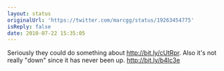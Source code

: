 ```yaml
---
layout: status
originalUrl: 'https://twitter.com/marcgg/status/19263454775'
isReply: false
date: 2010-07-22 15:35:05
---
```


Seriously they could do something about http://bit.ly/cUtRpr. Also it's not really "down" since it has never been up. http://bit.ly/b4Ic3e
